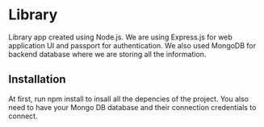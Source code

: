 # Library

Library app created using Node.js. We are using Express.js for web application UI and passport for authentication. We also used MongoDB for backend database where we are storing all the information.

## Installation
At first, run npm install to insall all the depencies of the project. You also need to have your Mongo DB database and their connection credentials to connect.
